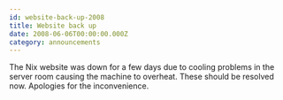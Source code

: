 ```yaml
---
id: website-back-up-2008
title: Website back up
date: 2008-06-06T00:00:00.000Z
category: announcements
---
```


The Nix website was down for a few days due to cooling problems in the server room causing the machine to overheat. These should be resolved now. Apologies for the inconvenience.
